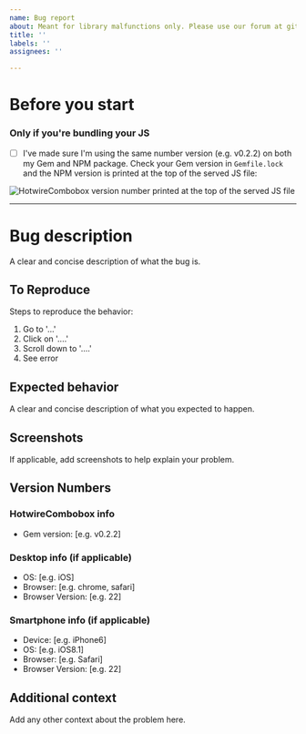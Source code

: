 ```yaml
---
name: Bug report
about: Meant for library malfunctions only. Please use our forum at github.com/josefarias/hotwire_combobox/discussions for questions, suggestions, and other discussions. Thanks!
title: ''
labels: ''
assignees: ''

---
```


# Before you start

### Only if you're bundling your JS

- [ ] I've made sure I'm using the same number version (e.g. v0.2.2) on both my Gem and NPM package. Check your Gem version in `Gemfile.lock` and the NPM version is printed at the top of the served JS file:

![HotwireCombobox version number printed at the top of the served JS file](https://github.com/josefarias/hotwire_combobox/assets/31393016/e5c3e642-8a8f-4495-b922-2866c84722db)

---

# Bug description
A clear and concise description of what the bug is.

## To Reproduce
Steps to reproduce the behavior:
1. Go to '...'
2. Click on '....'
3. Scroll down to '....'
4. See error

## Expected behavior
A clear and concise description of what you expected to happen.

## Screenshots
If applicable, add screenshots to help explain your problem.

## Version Numbers

### HotwireCombobox info
 - Gem version: [e.g. v0.2.2]

### Desktop info (if applicable)
 - OS: [e.g. iOS]
 - Browser: [e.g. chrome, safari]
 - Browser Version: [e.g. 22]

### Smartphone info (if applicable)
 - Device: [e.g. iPhone6]
 - OS: [e.g. iOS8.1]
 - Browser: [e.g. Safari]
 - Browser Version: [e.g. 22]

## Additional context
Add any other context about the problem here.
